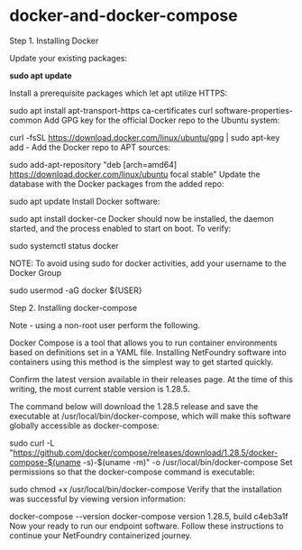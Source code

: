 # docker-and-docker-compose

Step 1. Installing Docker 

Update your existing packages:

**sudo apt update**

Install a prerequisite packages which let apt utilize HTTPS:

sudo apt install apt-transport-https ca-certificates curl software-properties-common
Add GPG key for the official Docker repo to the Ubuntu system:

curl -fsSL https://download.docker.com/linux/ubuntu/gpg | sudo apt-key add -
Add the Docker repo to APT sources:

sudo add-apt-repository "deb [arch=amd64] https://download.docker.com/linux/ubuntu focal stable"
Update the  database with the Docker packages from the added repo:

sudo apt update
Install Docker software:

sudo apt install docker-ce
Docker should now be installed, the daemon started, and the process enabled to start on boot. To verify:

sudo systemctl status docker
 

NOTE: To avoid using sudo for docker activities, add your username to the Docker Group

sudo usermod -aG docker ${USER}
 

Step 2. Installing docker-compose

Note - using a non-root user perform the following.

Docker Compose is a tool that allows you to run container environments based on definitions set in a YAML file.  Installing NetFoundry software into containers using this method is the simplest way to get started quickly.

Confirm the latest version available in their releases page. At the time of this writing, the most current stable version is 1.28.5.

The command below will download the 1.28.5 release and save the executable at /usr/local/bin/docker-compose, which will make this software globally accessible as docker-compose:

sudo curl -L "https://github.com/docker/compose/releases/download/1.28.5/docker-compose-$(uname -s)-$(uname -m)" -o /usr/local/bin/docker-compose
Set permissions so that the docker-compose command is executable:

sudo chmod +x /usr/local/bin/docker-compose
Verify that the installation was successful by viewing version information:

docker-compose --version
docker-compose version 1.28.5, build c4eb3a1f
Now your ready to run our endpoint software. Follow these instructions to continue your NetFoundry containerized journey.
